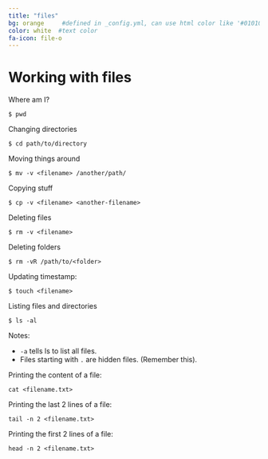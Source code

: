 ```yaml
---
title: "files"
bg: orange     #defined in _config.yml, can use html color like '#010101'
color: white  #text color
fa-icon: file-o
---
```


# Working with files

Where am I?

`$ pwd`

Changing directories

`$ cd path/to/directory`

Moving things around 

`$ mv -v <filename> /another/path/`

Copying stuff

`$ cp -v <filename> <another-filename>`

Deleting files

`$ rm -v <filename>`

Deleting folders

`$ rm -vR /path/to/<folder>`

Updating timestamp:

`$ touch <filename>`

Listing files and directories

`$ ls -al`

Notes: 
- `-a` tells ls to list all files.
- Files starting with `.` are hidden files. (Remember this).

Printing the content of a file:

`cat <filename.txt>`

Printing the last 2 lines of a file:

`tail -n 2 <filename.txt>`

Printing the first 2 lines of a file:

`head -n 2 <filename.txt>`

